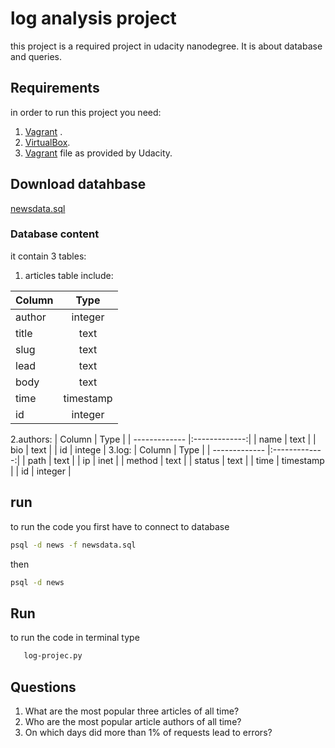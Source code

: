 # log analysis project

this project is a required project in udacity nanodegree. It is about database and queries.
## Requirements
in order to run this project you need:
1. [Vagrant](https://www.vagrantup.com/downloads.html) .
2. [VirtualBox](https://www.virtualbox.org/wiki/Downloads).
3. [Vagrant](https://github.com/udacity/fullstack-nanodegree-vm/blob/master/vagrant/Vagrantfile) file as provided by Udacity.

## Download datahbase
[newsdata.sql](https://d17h27t6h515a5.cloudfront.net/topher/2016/August/57b5f748_newsdata/newsdata.zip)
### Database content 
it contain 3 tables:
1. articles table include:
                
| Column        | Type          |
| ------------- |:-------------:|
| author        | integer       |
| title         | text          |
| slug          | text          |
| lead          | text          |
| body          | text          |
| time          | timestamp     |
| id            | integer       |


2.authors: 
| Column        | Type          |
| ------------- |:-------------:|
| name          | text          |
| bio           | text          |
| id            | intege        |
3.log: 
| Column        | Type          |
| ------------- |:-------------:|
| path          | text          |
| ip            | inet          |
| method        | text          |
| status        | text          |
| time          | timestamp          |
| id            | integer       |   
     
## run
to run the code you first have to connect to database
```bash
psql -d news -f newsdata.sql
```
then 
```bash
psql -d news 
```
## Run 
to run the code in terminal type 
```bash
   log-projec.py
```
   
## Questions

1. What	are	the	most	popular	three	articles	of	all	time?		
2. Who	are	the	most	popular	article	authors	of	all	time?		
3. On	which	days	did	more	than	1%	of	requests	lead	to	errors?	
